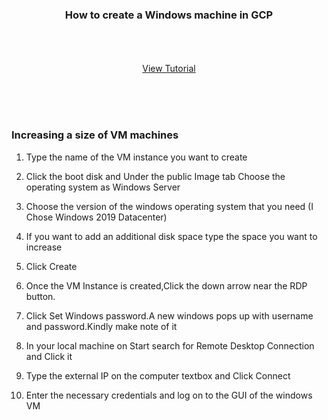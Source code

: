 

<p align="center">
  <h3 align="center">How to create a Windows machine in GCP</h3>

  <p align="center">
    <br />
    <br />
    <br />
    <a href="https://youtu.be/u4_uHNdzH1E">View Tutorial</a>
  </p>
</p>


<br />
<br />
<br />




### Increasing a size of VM machines

1. Type the name of the VM instance you want to create


2. Click the boot disk and Under the public Image tab Choose the operating system as Windows Server
   
   
3. Choose the version of the windows operating system that you need (I Chose Windows 2019 Datacenter)
  
  
4. If you want to add an additional disk space type the space you want to increase 
   
   
5. Click Create


6. Once the VM Instance is created,Click the down arrow near the RDP button.


7. Click Set Windows password.A new windows pops up with username and password.Kindly make note of it


8. In your local machine on Start search for Remote Desktop Connection and Click it


9. Type the external IP on the computer textbox and Click Connect


10. Enter the necessary credentials and log on to the GUI of the windows VM 









